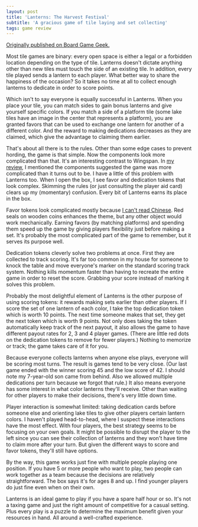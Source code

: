 ```yaml
---
layout: post
title: 'Lanterns: The Harvest Festival'
subtitle: 'A gracious game of tile laying and set collecting'
tags: game review
---
```


[Originally published on Board Game
Geek.](https://boardgamegeek.com/thread/2437940)


Most tile games are binary: every open space is either a legal or a forbidden location depending on the type of tile. Lanterns doesn't dictate anything other than new tiles must touch the side of an existing tile. In addition, every tile played sends a lantern to each player. What better way to share the happiness of the occasion? So it takes no time at all to collect enough lanterns to dedicate in order to score points. 

Which isn't to say everyone is equally successful in Lanterns. When you place your tile, you can match sides to gain bonus lanterns and give yourself specific colors. If you match a side of a platform tile (some lake tiles have an image in the center that represents a platform), you are granted favors that can be used to exchange one lantern for another of a different color. And the reward to making dedications decreases as they are claimed, which give the advantage to claiming them earlier. 

That's about all there is to the rules. Other than some edge cases to prevent hording, the game is that simple. Now the components look more complicated than that. It's an interesting contrast to Wingspan. In <a  href="https://boardgamegeek.com/thread/2338760/best-if-played-quickly"   >my review</a>, I mentioned the components suggested the game was more complicated than it turns out to be. I have a little of this problem with Lanterns too. When I open the box, I see favor and dedication tokens that look complex. Skimming the rules (or just consulting the player aid card) clears up my (momentary) confusion. Every bit of Lanterns earns its place in the box.

Favor tokens look complicated mostly because <a  href="https://boardgamegeek.com/thread/1500028/what-thanslation-favor-tokens"   >I can't read Chinese</a>. Red seals on wooden coins enhances the theme, but any other object would work mechanically. Earning favors (by matching platforms) and spending them speed up the game by giving players flexibility just before making a set. It's probably the most complicated part of the game to remember, but it serves its purpose well.

Dedication tokens cleverly solve two problems at once. First they are collected to track scoring. It's far too common in my house for someone to knock the table and move everyone's marker on the standard scoring track system. Nothing kills momentum faster than having to recreate the entire game in order to reset the score. Grabbing your score instead of marking it solves this problem.

Probably the most delightful element of Lanterns is the other purpose of using scoring tokens: it rewards making sets earlier than other players. If I score the set of one lantern of each color, I take the top dedication token which is worth 10 points. The next time someone makes that set, they get the next token which is worth 9 points. Not only does taking the token automatically keep track of the next payout, it also allows the game to have different payout rates for 2, 3 and 4 player games. (There are little red dots on the dedication tokens to remove for fewer players.) Nothing to memorize or track; the game takes care of it for you.

Because everyone collects lanterns when anyone else plays, everyone will be scoring most turns. The result is games tend to be very close. (Our last game ended with the winner scoring 45 and the low score of 42. I should note my 7-year-old son came from behind. Also we allowed multiple dedications per turn because we forgot that rule.) It also means everyone has some interest in what color lanterns they'll receive. Other than waiting for other players to make their decisions, there's very little down time.

Player interaction is somewhat limited: taking dedication cards before someone else and orienting lake tiles to give other players certain lantern colors. I haven't played head-to-head, where I suspect these interactions have the most effect. With four players, the best strategy seems to be focusing on your own goals. It might be possible to disrupt the player to the left since you can see their collection of lanterns and they won't have time to claim more after your turn. But given the different ways to score and favor tokens, they'll still have options. 

By the way, this game works just fine with multiple people playing one position. If you have 5 or more people who want to play, two people can work together as a team because the decisions are relatively straightforward. The box says it's for ages 8 and up. I find younger players do just fine even when on their own.

Lanterns is an ideal game to play if you have a spare half hour or so. It's not a taxing game and just the right amount of competitive for a casual setting. Plus every play is a puzzle to determine the maximum benefit given your resources in hand. All around a well-crafted experience.
